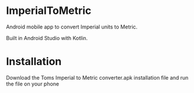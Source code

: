 # ImperialToMetric
Android mobile app to convert Imperial units to Metric. 

Built in Android Studio with Kotlin.

# Installation
Download the Toms Imperial to Metric converter.apk installation file and run the file on your phone
